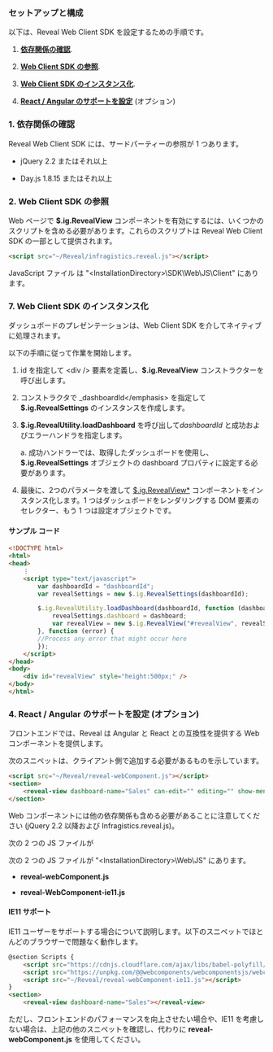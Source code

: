 ### セットアップと構成

以下は、Reveal Web Client SDK を設定するための手順です。

1.  [**依存関係の確認**](#依存関係の確認).

2.  [**Web Client SDK の参照**](#Web-Client-SDK-の参照).

3.  [**Web Client SDK のインスタンス化**](#Web-Client-SDK-のインスタンス化).

4.  [**React / Angular のサポートを設定**](#web-component-support) (オプション)

### 1\. 依存関係の確認

Reveal Web Client SDK には、サードパーティーの参照が 1 つあります。

  - jQuery 2.2 またはそれ以上

  - Day.js 1.8.15 またはそれ以上

### 2\. Web Client SDK の参照

Web ページで __$.ig.RevealView__ コンポーネントを有効にするには、いくつかのスクリプトを含める必要があります。これらのスクリプトは Reveal Web Client SDK の一部として提供されます。

``` html
<script src="~/Reveal/infragistics.reveal.js"></script>
```

JavaScript ファイル は "\<InstallationDirectory\>\\SDK\\Web\\JS\\Client" にあります。

### 7. Web Client SDK のインスタンス化

ダッシュボードのプレゼンテーションは、Web Client SDK を介してネイティブに処理されます。

以下の手順に従って作業を開始します。

1.  id を指定して \<div /\> 要素を定義し、__$.ig.RevealView__ コンストラクターを呼び出します。

2.  コンストラクタで \_dashboardId\</emphasis\> を指定して __$.ig.RevealSettings__ のインスタンスを作成します。

3.  __$.ig.RevealUtility.loadDashboard__ を呼び出して*dashboardId* と成功およびエラーハンドラを指定します。
    

    a.  成功ハンドラーでは、取得したダッシュボードを使用し、__$.ig.RevealSettings__ オブジェクトの dashboard プロパティに設定する必要があります。

4.  最後に、2つのパラメータを渡して [$.ig.RevealView\*](api-reference-client-web.html#_revealview) コンポーネントをインスタンス化します。1 つはダッシュボードをレンダリングする DOM 要素のセレクター、もう 1 つは設定オブジェクトです。

#### サンプル コード

``` html
<!DOCTYPE html>
<html>
<head>
    ⋮
    <script type="text/javascript">
        var dashboardId = "dashboardId";
        var revealSettings = new $.ig.RevealSettings(dashboardId);

        $.ig.RevealUtility.loadDashboard(dashboardId, function (dashboard) {
            revealSettings.dashboard = dashboard;
            var revealView = new $.ig.RevealView("#revealView", revealSettings);
        }, function (error) {
        //Process any error that might occur here
        });
    </script>
</head>
<body>
    <div id="revealView" style="height:500px;" />
</body>
</html>
```

### 4\. React / Angular のサポートを設定 (オプション)

フロントエンドでは、Reveal は Angular と React との互換性を提供する Web コンポーネントを提供します。

次のスニペットは、クライアント側で追加する必要があるものを示しています。

``` html
<script src="~/Reveal/reveal-webComponent.js"></script>
<section>
    <reveal-view dashboard-name="Sales" can-edit="" editing="" show-menu="" can-add-visualization=""</reveal-view>
</section>
```

Web コンポーネントには他の依存関係も含める必要があることに注意してください (jQuery 2.2 以降および Infragistics.reveal.js)。

次の 2 つの JS ファイルが

次の 2 つの JS ファイルが "\<InstallationDirectory\>\\Web\\JS" にあります。

  - **reveal-webComponent.js**

  - **reveal-WebComponent-ie11.js**

#### IE11 サポート

IE11 ユーザーをサポートする場合について説明します。以下のスニペットでほとんどのブラウザーで問題なく動作します。

``` html
@section Scripts {
    <script src="https://cdnjs.cloudflare.com/ajax/libs/babel-polyfill/7.4.4/polyfill.min.js"></script>
    <script src="https://unpkg.com/@@webcomponents/webcomponentsjs/webcomponents-loader.js"></script>
    <script src="~/Reveal/reveal-webComponent-ie11.js"></script>
}
<section>
    <reveal-view dashboard-name="Sales"></reveal-view>
```

ただし、フロントエンドのパフォーマンスを向上させたい場合や、IE11 を考慮しない場合は、上記の他のスニペットを確認し、代わりに **reveal-webComponent.js** を使用してください。
